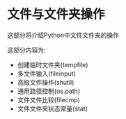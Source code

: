 # 文件与文件夹操作

这部分将介绍Python中文件文件夹的操作

这部分内容为:

+ 创建临时文件夹(tempfile)
+ 多文件输入(fileinput)
+ 高级文件操作(shutil)
+ 通用路径控制(os.path)
+ 文件文件比较(filecmp)
+ 文件文件夹状态常量(stat)
